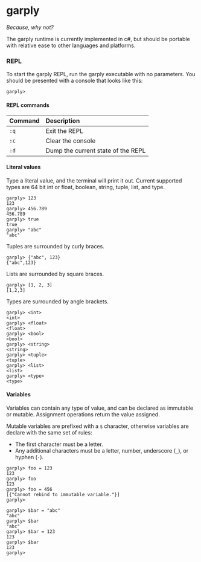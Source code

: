 # garply

_Because, why not?_

The garply runtime is currently implemented in c#, but should be portable with relative ease to other languages and platforms.

### REPL

To start the garply REPL, run the garply executable with no parameters. You should be presented with a console that looks like this:

```
garply> 
```

#### REPL commands

Command | Description
:--- | :---
`:q` | Exit the REPL
`:c` | Clear the console
`:d` | Dump the current state of the REPL

#### Literal values

Type a literal value, and the terminal will print it out. Current supported types are 64 bit int or float, boolean, string, tuple, list, and type.

```
garply> 123
123
garply> 456.789
456.789
garply> true
true
garply> "abc"
"abc"
```

Tuples are surrounded by curly braces.

```
garply> {"abc", 123}
{"abc",123}
```

Lists are surrounded by square braces.

```
garply> [1, 2, 3]
[1,2,3]
```

Types are surrounded by angle brackets.

```
garply> <int>
<int>
garply> <float>
<float>
garply> <bool>
<bool>
garply> <string>
<string>
garply> <tuple>
<tuple>
garply> <list>
<list>
garply> <type>
<type>
```

#### Variables

Variables can contain any type of value, and can be declared as immutable or mutable. Assignment operations return the value assigned.

Mutable variables are prefixed with a `$` character, otherwise variables are declare with the same set of rules:
- The first character must be a letter.
- Any additional characters must be a letter, number, underscore (`_`), or hyphen (`-`).

```
garply> foo = 123
123
garply> foo
123
garply> foo = 456
[{"Cannot rebind to immutable variable."}]
garply> 
```

```
garply> $bar = "abc"
"abc"
garply> $bar
"abc"
garply> $bar = 123
123
garply> $bar
123
garply> 
```